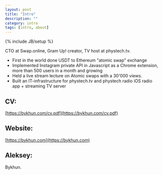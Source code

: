 ```yaml
---
layout: post
title: "Intro"
description: ""
category: intro
tags: [intro, about]
---
```

{% include JB/setup %}


CTO at Swap.online, Gram Up! creator, TV host at phystech.tv.

- First in the world done USDT to Ethereum "atomic swap" exchange
- Implemented Instagram private API in Javascript as a Chrome extension, more than 500 users in a month and growing
- Held a live stream lecture on Atomic swaps with a 30'000 views.
- Built an IT-infrastructure for phystech.tv and phystech radio iOS radio app + streaming TV server

## CV:

[https://bykhun.com/cv.pdf](https://bykhun.com/cv.pdf)


## Website:

[https://bykhun.com](https://bykhun.com)

## Aleksey:

Bykhun.
